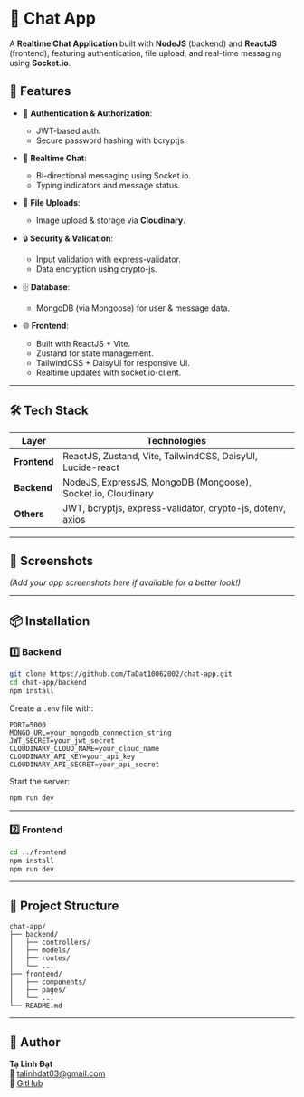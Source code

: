 
# 💬 Chat App

A **Realtime Chat Application** built with **NodeJS** (backend) and **ReactJS** (frontend), featuring authentication, file upload, and real-time messaging using **Socket.io**.

## 🚀 Features

- 🔐 **Authentication & Authorization**:  
  - JWT-based auth.  
  - Secure password hashing with bcryptjs.

- 💬 **Realtime Chat**:  
  - Bi-directional messaging using Socket.io.  
  - Typing indicators and message status.

- 📁 **File Uploads**:  
  - Image upload & storage via **Cloudinary**.

- 🔒 **Security & Validation**:  
  - Input validation with express-validator.  
  - Data encryption using crypto-js.

- 🗄️ **Database**:  
  - MongoDB (via Mongoose) for user & message data.

- 🌐 **Frontend**:  
  - Built with ReactJS + Vite.  
  - Zustand for state management.  
  - TailwindCSS + DaisyUI for responsive UI.  
  - Realtime updates with socket.io-client.

---

## 🛠 Tech Stack

| Layer       | Technologies                                                     |
|-------------|------------------------------------------------------------------|
| **Frontend**| ReactJS, Zustand, Vite, TailwindCSS, DaisyUI, Lucide-react       |
| **Backend** | NodeJS, ExpressJS, MongoDB (Mongoose), Socket.io, Cloudinary     |
| **Others**  | JWT, bcryptjs, express-validator, crypto-js, dotenv, axios       |

---

## 📸 Screenshots

*(Add your app screenshots here if available for a better look!)*

---

## 📦 Installation

### 1️⃣ Backend

```bash
git clone https://github.com/TaDat10062002/chat-app.git
cd chat-app/backend
npm install
```

Create a `.env` file with:

```env
PORT=5000
MONGO_URL=your_mongodb_connection_string
JWT_SECRET=your_jwt_secret
CLOUDINARY_CLOUD_NAME=your_cloud_name
CLOUDINARY_API_KEY=your_api_key
CLOUDINARY_API_SECRET=your_api_secret
```

Start the server:

```bash
npm run dev
```

---

### 2️⃣ Frontend

```bash
cd ../frontend
npm install
npm run dev
```

---

## 🔗 Project Structure

```
chat-app/
├── backend/
│   ├── controllers/
│   ├── models/
│   ├── routes/
│   └── ...
├── frontend/
│   ├── components/
│   ├── pages/
│   └── ...
└── README.md
```

---

## 🙌 Author

**Tạ Linh Đạt**  
📧 talinhdat03@gmail.com  
🔗 [GitHub](https://github.com/TaDat10062002)
